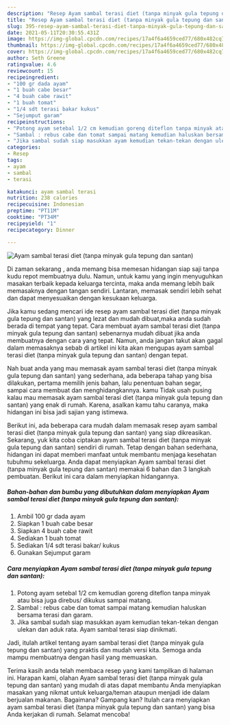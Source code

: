 ```yaml
---
description: "Resep Ayam sambal terasi diet (tanpa minyak gula tepung dan santan) yang lezat Untuk Jualan"
title: "Resep Ayam sambal terasi diet (tanpa minyak gula tepung dan santan) yang lezat Untuk Jualan"
slug: 395-resep-ayam-sambal-terasi-diet-tanpa-minyak-gula-tepung-dan-santan-yang-lezat-untuk-jualan
date: 2021-05-11T20:30:55.431Z
image: https://img-global.cpcdn.com/recipes/17a4f6a4659ced77/680x482cq70/ayam-sambal-terasi-diet-tanpa-minyak-gula-tepung-dan-santan-foto-resep-utama.jpg
thumbnail: https://img-global.cpcdn.com/recipes/17a4f6a4659ced77/680x482cq70/ayam-sambal-terasi-diet-tanpa-minyak-gula-tepung-dan-santan-foto-resep-utama.jpg
cover: https://img-global.cpcdn.com/recipes/17a4f6a4659ced77/680x482cq70/ayam-sambal-terasi-diet-tanpa-minyak-gula-tepung-dan-santan-foto-resep-utama.jpg
author: Seth Greene
ratingvalue: 4.6
reviewcount: 15
recipeingredient:
- "100 gr dada ayam"
- "1 buah cabe besar"
- "4 buah cabe rawit"
- "1 buah tomat"
- "1/4 sdt terasi bakar kukus"
- "Sejumput garam"
recipeinstructions:
- "Potong ayam setebal 1/2 cm kemudian goreng diteflon tanpa minyak atau bisa juga direbus/ dikukus sampai matang."
- "Sambal : rebus cabe dan tomat sampai matang kemudian haluskan bersama terasi dan garam."
- "Jika sambal sudah siap masukkan ayam kemudian tekan-tekan dengan ulekan dan aduk rata. Ayam sambal terasi siap dinikmati."
categories:
- Resep
tags:
- ayam
- sambal
- terasi

katakunci: ayam sambal terasi 
nutrition: 238 calories
recipecuisine: Indonesian
preptime: "PT11M"
cooktime: "PT34M"
recipeyield: "1"
recipecategory: Dinner

---
```



![Ayam sambal terasi diet (tanpa minyak gula tepung dan santan)](https://img-global.cpcdn.com/recipes/17a4f6a4659ced77/680x482cq70/ayam-sambal-terasi-diet-tanpa-minyak-gula-tepung-dan-santan-foto-resep-utama.jpg)

Di zaman  sekarang , anda memang bisa memesan hidangan siap saji tanpa kudu repot membuatnya dulu. Namun, untuk kamu yang ingin menyuguhkan masakan terbaik kepada keluarga tercinta, maka anda memang lebih baik memasaknya dengan tangan sendiri. Lantaran, memasak sendiri lebih sehat dan dapat menyesuaikan dengan kesukaan keluarga.

Jika kamu sedang mencari ide resep ayam sambal terasi diet (tanpa minyak gula tepung dan santan) yang lezat dan mudah dibuat,maka anda sudah berada di tempat yang tepat. Cara membuat ayam sambal terasi diet (tanpa minyak gula tepung dan santan)  sebenarnya mudah dibuat jika anda membuatnya dengan cara yang tepat. Namun, anda jangan takut akan gagal dalam memasaknya 
sebab di artikel ini kita akan mengupas ayam sambal terasi diet (tanpa minyak gula tepung dan santan) dengan tepat.  



Nah buat anda yang mau memasak ayam sambal terasi diet (tanpa minyak gula tepung dan santan) yang sederhana, ada beberapa tahap yang bisa dilakukan, pertama memilih jenis bahan, lalu penentuan bahan segar, sampai cara membuat dan menghidangkannya. kamu Tidak usah pusing kalau mau memasak ayam sambal terasi diet (tanpa minyak gula tepung dan santan) yang enak di rumah. Karena, asalkan kamu  tahu caranya, maka hidangan ini bisa jadi sajian yang istimewa.

Berikut ini, ada beberapa cara mudah dalam memasak resep ayam sambal terasi diet (tanpa minyak gula tepung dan santan) yang siap dikreasikan. Sekarang, yuk kita coba ciptakan ayam sambal terasi diet (tanpa minyak gula tepung dan santan) sendiri di rumah. Tetap dengan bahan sederhana, hidangan ini dapat memberi manfaat untuk membantu menjaga kesehatan tubuhmu sekeluarga. Anda dapat menyiapkan Ayam sambal terasi diet (tanpa minyak gula tepung dan santan) memakai 6 bahan dan 3 langkah pembuatan. Berikut ini cara dalam menyiapkan hidangannya.

<!--inarticleads1-->

##### Bahan-bahan dan bumbu yang dibutuhkan dalam menyiapkan Ayam sambal terasi diet (tanpa minyak gula tepung dan santan):

1. Ambil 100 gr dada ayam
1. Siapkan 1 buah cabe besar
1. Siapkan 4 buah cabe rawit
1. Sediakan 1 buah tomat
1. Sediakan 1/4 sdt terasi bakar/ kukus
1. Gunakan Sejumput garam




<!--inarticleads2-->

##### Cara menyiapkan Ayam sambal terasi diet (tanpa minyak gula tepung dan santan):

1. Potong ayam setebal 1/2 cm kemudian goreng diteflon tanpa minyak atau bisa juga direbus/ dikukus sampai matang.
1. Sambal : rebus cabe dan tomat sampai matang kemudian haluskan bersama terasi dan garam.
1. Jika sambal sudah siap masukkan ayam kemudian tekan-tekan dengan ulekan dan aduk rata. Ayam sambal terasi siap dinikmati.




Jadi, itulah artikel tentang  ayam sambal terasi diet (tanpa minyak gula tepung dan santan)  yang praktis dan mudah versi kita. Semoga anda mampu membuatnya dengan hasil yang memuaskan. 

Terima kasih anda telah membaca resep yang kami tampilkan di halaman ini. Harapan kami, olahan  Ayam sambal terasi diet (tanpa minyak gula tepung dan santan) yang mudah di atas dapat membantu Anda menyiapkan masakan yang nikmat untuk keluarga/teman ataupun menjadi ide dalam berjualan makanan. Bagaimana? Gampang kan? Itulah cara menyiapkan ayam sambal terasi diet (tanpa minyak gula tepung dan santan) yang bisa Anda kerjakan di rumah. Selamat mencoba!

